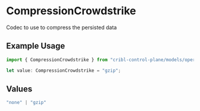 # CompressionCrowdstrike

Codec to use to compress the persisted data

## Example Usage

```typescript
import { CompressionCrowdstrike } from "cribl-control-plane/models/operations";

let value: CompressionCrowdstrike = "gzip";
```

## Values

```typescript
"none" | "gzip"
```